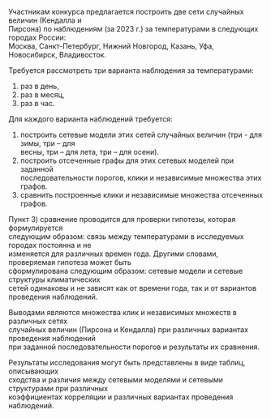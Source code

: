 Участникам конкурса предлагается построить две сети случайных величин (Кендалла и  
Пирсона) по наблюдениям (за 2023 г.) за температурами в следующих городах России:  
Москва, Санкт-Петербург, Нижний Новгород, Казань, Уфа, Новосибирск, Владивосток.  

Требуется рассмотреть три варианта наблюдения за температурами:  
1) раз в день,  
2) раз в месяц,  
3) раз в час.  

Для каждого варианта наблюдений требуется:  
1) построить сетевые модели этих сетей случайных величин (три - для зимы, три – для  
весны, три – для лета, три – для осени).  
2) построить отсеченные графы для этих сетевых моделей при заданной  
последовательности порогов, клики и независимые множества этих графов.  
3) сравнить построенные клики и независимые множества отсеченных графов.  

Пункт 3) сравнение проводится для проверки гипотезы, которая формулируется  
следующим образом: связь между температурами в исследуемых городах постоянна и не  
изменяется для различных времен года. Другими словами, проверяемая гипотеза может быть  
сформулирована следующим образом: сетевые модели и сетевые структуры климатических  
сетей одинаковы и не зависят как от времени года, так и от вариантов проведения наблюдений.  

Выводами являются множества клик и независимых множеств в различных сетях  
случайных величин (Пирсона и Кендалла) при различных вариантах проведения наблюдений  
при заданной последовательности порогов и результаты их сравнения.  

Результаты исследования могут быть представлены в виде таблиц, описывающих  
сходства и различия между сетевыми моделями и сетевыми структурами при различных  
коэффициентах корреляции и различных вариантах проведения наблюдений.
